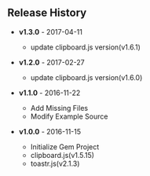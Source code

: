 ## Release History

 * **v1.3.0** - 2017-04-11
   - update clipboard.js version(v1.6.1)

 * **v1.2.0** - 2017-02-27
   - update clipboard.js version(v1.6.0)

 * **v1.1.0** - 2016-11-22
   - Add Missing Files
   - Modify Example Source


 * **v1.0.0** - 2016-11-15
   - Initialize Gem Project
   - clipboard.js(v1.5.15)
   - toastr.js(v2.1.3)
